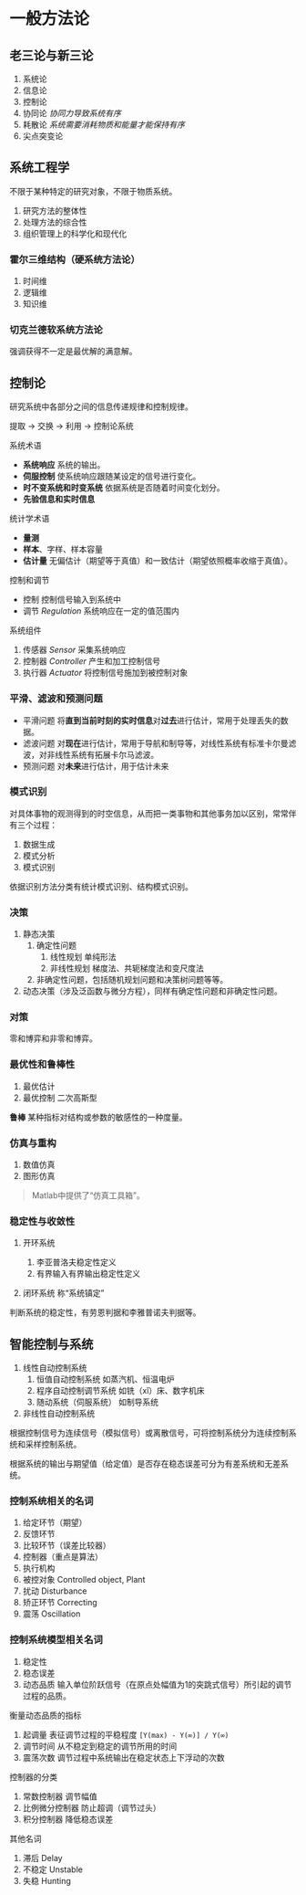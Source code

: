 # 一般方法论

## 老三论与新三论

1. 系统论
2. 信息论
3. 控制论
4. 协同论 *协同力导致系统有序*
5. 耗散论 *系统需要消耗物质和能量才能保持有序*
6. 尖点突变论

## 系统工程学

不限于某种特定的研究对象，不限于物质系统。

1. 研究方法的整体性
2. 处理方法的综合性
3. 组织管理上的科学化和现代化

### 霍尔三维结构（硬系统方法论）

1. 时间维
2. 逻辑维
3. 知识维

### 切克兰德软系统方法论

强调获得不一定是最优解的满意解。

## 控制论

研究系统中各部分之间的信息传递规律和控制规律。

提取 → 交换 → 利用 → 控制论系统

系统术语

- **系统响应** 系统的输出。
- **伺服控制** 使系统响应跟随某设定的信号进行变化。
- **时不变系统和时变系统** 依据系统是否随着时间变化划分。
- **先验信息和实时信息**

统计学术语

- **量测**
- **样本**、字样、样本容量
- **估计量** 无偏估计（期望等于真值）和一致估计（期望依照概率收缩于真值）。

控制和调节

- 控制 控制信号输入到系统中
- 调节 *Regulation* 系统响应在一定的值范围内

系统组件

1. 传感器 *Sensor* 采集系统响应
2. 控制器 *Controller* 产生和加工控制信号
3. 执行器 *Actuator* 将控制信号施加到被控制对象

### 平滑、滤波和预测问题

- 平滑问题 将**直到当前时刻的实时信息**对**过去**进行估计，常用于处理丢失的数据。
- 滤波问题 对**现在**进行估计，常用于导航和制导等，对线性系统有标准卡尔曼滤波，对非线性系统有拓展卡尔马滤波。
- 预测问题 对**未来**进行估计，用于估计未来

### 模式识别

对具体事物的观测得到的时空信息，从而把一类事物和其他事务加以区别，常常伴有三个过程：

1. 数据生成
2. 模式分析
3. 模式识别

依据识别方法分类有统计模式识别、结构模式识别。

### 决策

1. 静态决策
    1. 确定性问题
        1. 线性规划 单纯形法
        2. 非线性规划 梯度法、共轭梯度法和变尺度法
    2. 非确定性问题，包括随机规划问题和决策树问题等等。
2. 动态决策（涉及泛函数与微分方程），同样有确定性问题和非确定性问题。

### 对策

零和博弈和非零和博弈。

### 最优性和鲁棒性

1. 最优估计
2. 最优控制 二次高斯型

**鲁棒** 某种指标对结构或参数的敏感性的一种度量。

### 仿真与重构

1. 数值仿真
2. 图形仿真

> Matlab中提供了“仿真工具箱”。

### 稳定性与收敛性

1. 开环系统
    1. 李亚普洛夫稳定性定义
    2. 有界输入有界输出稳定性定义

2. 闭环系统 称“系统镇定”

判断系统的稳定性，有劳恩判据和李雅普诺夫判据等。

## 智能控制与系统

1. 线性自动控制系统
    1. 恒值自动控制系统 如蒸汽机、恒温电炉
    2. 程序自动控制调节系统 如铣（xǐ）床、数字机床
    3. 随动系统（伺服系统） 如制导系统
2. 非线性自动控制系统

根据控制信号为连续信号（模拟信号）或离散信号，可将控制系统分为连续控制系统和采样控制系统。

根据系统的输出与期望值（给定值）是否存在稳态误差可分为有差系统和无差系统。

### 控制系统相关的名词

1. 给定环节（期望）
2. 反馈环节
3. 比较环节（误差比较器）
4. 控制器（重点是算法）
5. 执行机构
6. 被控对象 Controlled object, Plant
7. 扰动 Disturbance
8. 矫正环节 Correcting
9. 震荡 Oscillation

### 控制系统模型相关名词

1. 稳定性
2. 稳态误差
3. 动态品质 输入单位阶跃信号（在原点处幅值为1的突跳式信号）所引起的调节过程的品质。

衡量动态品质的指标

1. 起调量 表征调节过程的平稳程度 `[Y(max) - Y(∞)] / Y(∞)`
2. 调节时间 从不稳定到稳定的调节所用的时间
3. 震荡次数 调节过程中系统输出在稳定状态上下浮动的次数

控制器的分类

1. 常数控制器 调节幅值
2. 比例微分控制器 防止超调（调节过头）
3. 积分控制器 降低稳态误差

其他名词

1. 滞后 Delay
2. 不稳定 Unstable
3. 失稳 Hunting
